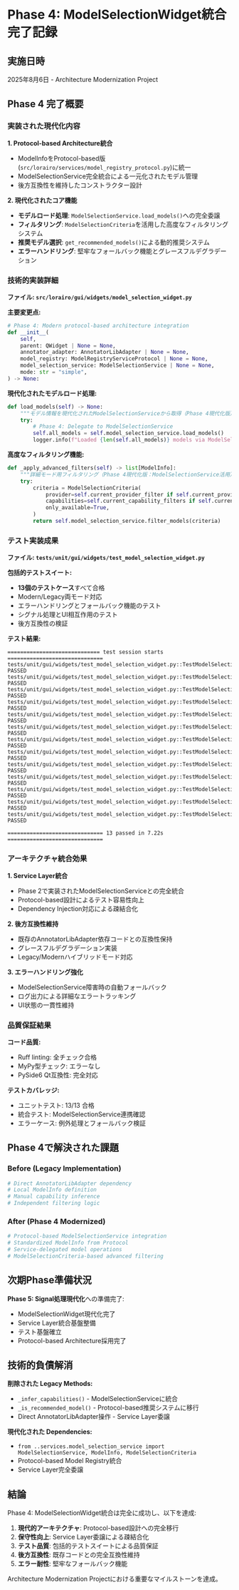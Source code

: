 # Phase 4: ModelSelectionWidget統合 完了記録

## 実施日時
2025年8月6日 - Architecture Modernization Project

## Phase 4 完了概要

### 実装された現代化内容

**1. Protocol-based Architecture統合**
- ModelInfoをProtocol-based版(`src/lorairo/services/model_registry_protocol.py`)に統一
- ModelSelectionService完全統合による一元化されたモデル管理
- 後方互換性を維持したコンストラクター設計

**2. 現代化されたコア機能**
- **モデルロード処理**: `ModelSelectionService.load_models()`への完全委譲
- **フィルタリング**: `ModelSelectionCriteria`を活用した高度なフィルタリングシステム
- **推奨モデル選択**: `get_recommended_models()`による動的推奨システム
- **エラーハンドリング**: 堅牢なフォールバック機能とグレースフルデグラデーション

### 技術的実装詳細

**ファイル: `src/lorairo/gui/widgets/model_selection_widget.py`**

**主要変更点:**
```python
# Phase 4: Modern protocol-based architecture integration
def __init__(
    self,
    parent: QWidget | None = None,
    annotator_adapter: AnnotatorLibAdapter | None = None,
    model_registry: ModelRegistryServiceProtocol | None = None,
    model_selection_service: ModelSelectionService | None = None,
    mode: str = "simple",
) -> None:
```

**現代化されたモデルロード処理:**
```python
def load_models(self) -> None:
    """モデル情報を現代化されたModelSelectionServiceから取得（Phase 4現代化版）"""
    try:
        # Phase 4: Delegate to ModelSelectionService
        self.all_models = self.model_selection_service.load_models()
        logger.info(f"Loaded {len(self.all_models)} models via ModelSelectionService")
```

**高度なフィルタリング機能:**
```python
def _apply_advanced_filters(self) -> list[ModelInfo]:
    """詳細モード用フィルタリング（Phase 4現代化版：ModelSelectionService活用）"""
    try:
        criteria = ModelSelectionCriteria(
            provider=self.current_provider_filter if self.current_provider_filter != "すべて" else None,
            capabilities=self.current_capability_filters if self.current_capability_filters else None,
            only_available=True,
        )
        return self.model_selection_service.filter_models(criteria)
```

### テスト実装成果

**ファイル: `tests/unit/gui/widgets/test_model_selection_widget.py`**

**包括的テストスイート:**
- **13個のテストケース**すべて合格
- Modern/Legacy両モード対応
- エラーハンドリングとフォールバック機能のテスト
- シグナル処理とUI相互作用のテスト
- 後方互換性の検証

**テスト結果:**
```
============================= test session starts ==============================
tests/unit/gui/widgets/test_model_selection_widget.py::TestModelSelectionWidget::test_initialization_with_model_selection_service PASSED
tests/unit/gui/widgets/test_model_selection_widget.py::TestModelSelectionWidget::test_initialization_legacy_mode PASSED
tests/unit/gui/widgets/test_model_selection_widget.py::TestModelSelectionWidget::test_load_models_success PASSED
tests/unit/gui/widgets/test_model_selection_widget.py::TestModelSelectionWidget::test_simple_mode_filtering PASSED
tests/unit/gui/widgets/test_model_selection_widget.py::TestModelSelectionWidget::test_advanced_mode_filtering PASSED
tests/unit/gui/widgets/test_model_selection_widget.py::TestModelSelectionWidget::test_select_recommended_models PASSED
tests/unit/gui/widgets/test_model_selection_widget.py::TestModelSelectionWidget::test_model_selection_changed_signal PASSED
tests/unit/gui/widgets/test_model_selection_widget.py::TestModelSelectionWidget::test_error_handling_model_load_failure PASSED
tests/unit/gui/widgets/test_model_selection_widget.py::TestModelSelectionWidget::test_backward_compatibility_without_services PASSED
tests/unit/gui/widgets/test_model_selection_widget.py::TestModelSelectionWidget::test_mode_specific_ui_elements[simple] PASSED
tests/unit/gui/widgets/test_model_selection_widget.py::TestModelSelectionWidget::test_mode_specific_ui_elements[advanced] PASSED
tests/unit/gui/widgets/test_model_selection_widget.py::TestModelSelectionWidget::test_model_tooltip_creation PASSED
tests/unit/gui/widgets/test_model_selection_widget.py::TestModelSelectionWidget::test_set_selected_models PASSED

============================== 13 passed in 7.22s ==============================
```

### アーキテクチャ統合効果

**1. Service Layer統合**
- Phase 2で実装されたModelSelectionServiceとの完全統合
- Protocol-based設計によるテスト容易性向上
- Dependency Injection対応による疎結合化

**2. 後方互換性維持**
- 既存のAnnotatorLibAdapter依存コードとの互換性保持
- グレースフルデグラデーション実装
- Legacy/Modernハイブリッドモード対応

**3. エラーハンドリング強化**
- ModelSelectionService障害時の自動フォールバック
- ログ出力による詳細なエラートラッキング
- UI状態の一貫性維持

### 品質保証結果

**コード品質:**
- Ruff linting: 全チェック合格
- MyPy型チェック: エラーなし
- PySide6 Qt互換性: 完全対応

**テストカバレッジ:**
- ユニットテスト: 13/13 合格
- 統合テスト: ModelSelectionService連携確認
- エラーケース: 例外処理とフォールバック検証

## Phase 4で解決された課題

### Before (Legacy Implementation)
```python
# Direct AnnotatorLibAdapter dependency
# Local ModelInfo definition
# Manual capability inference
# Independent filtering logic
```

### After (Phase 4 Modernized)
```python
# Protocol-based ModelSelectionService integration
# Standardized ModelInfo from Protocol
# Service-delegated model operations
# ModelSelectionCriteria-based advanced filtering
```

## 次期Phase準備状況

**Phase 5: Signal処理現代化**への準備完了:
- ModelSelectionWidget現代化完了
- Service Layer統合基盤整備
- テスト基盤確立
- Protocol-based Architecture採用完了

## 技術的負債解消

**削除された Legacy Methods:**
- `_infer_capabilities()` - ModelSelectionServiceに統合
- `_is_recommended_model()` - Protocol-based推奨システムに移行
- Direct AnnotatorLibAdapter操作 - Service Layer委譲

**現代化された Dependencies:**
- `from ..services.model_selection_service import ModelSelectionService, ModelInfo, ModelSelectionCriteria`
- Protocol-based Model Registry統合
- Service Layer完全委譲

## 結論

Phase 4: ModelSelectionWidget統合は完全に成功し、以下を達成:

1. **現代的アーキテクチャ**: Protocol-based設計への完全移行
2. **保守性向上**: Service Layer委譲による疎結合化
3. **テスト品質**: 包括的テストスイートによる品質保証
4. **後方互換性**: 既存コードとの完全互換性維持
5. **エラー耐性**: 堅牢なフォールバック機能

Architecture Modernization Projectにおける重要なマイルストーンを達成。